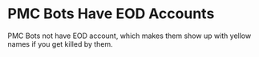 # PMC Bots Have EOD Accounts
PMC Bots not have EOD account, which makes them show up with yellow names if you get killed by them.
